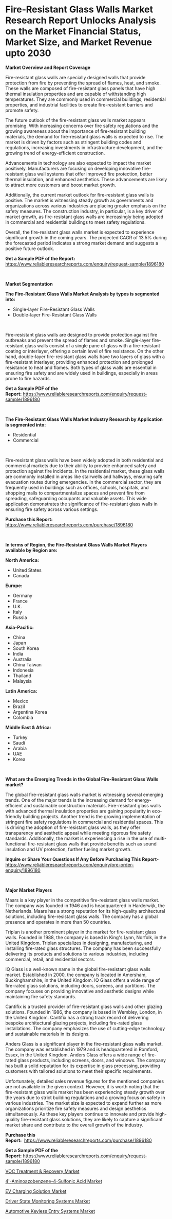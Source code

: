 <p><h1>Fire-Resistant Glass Walls Market Research Report Unlocks Analysis on the Market Financial Status, Market Size, and Market Revenue upto 2030</h1></p><p><strong>Market Overview and Report Coverage</strong></p>
<p><p>Fire-resistant glass walls are specially designed walls that provide protection from fire by preventing the spread of flames, heat, and smoke. These walls are composed of fire-resistant glass panels that have high thermal insulation properties and are capable of withstanding high temperatures. They are commonly used in commercial buildings, residential properties, and industrial facilities to create fire-resistant barriers and promote safety.</p><p>The future outlook of the fire-resistant glass walls market appears promising. With increasing concerns over fire safety regulations and the growing awareness about the importance of fire-resistant building materials, the demand for fire-resistant glass walls is expected to rise. The market is driven by factors such as stringent building codes and regulations, increasing investments in infrastructure development, and the growing trend of energy-efficient construction.</p><p>Advancements in technology are also expected to impact the market positively. Manufacturers are focusing on developing innovative fire-resistant glass wall systems that offer improved fire protection, better thermal insulation, and enhanced aesthetics. These advancements are likely to attract more customers and boost market growth.</p><p>Additionally, the current market outlook for fire-resistant glass walls is positive. The market is witnessing steady growth as governments and organizations across various industries are placing greater emphasis on fire safety measures. The construction industry, in particular, is a key driver of market growth, as fire-resistant glass walls are increasingly being adopted in commercial and residential buildings to meet safety regulations.</p><p>Overall, the fire-resistant glass walls market is expected to experience significant growth in the coming years. The projected CAGR of 13.5% during the forecasted period indicates a strong market demand and suggests a positive future outlook.</p></p>
<p><strong>Get a Sample PDF of the Report:</strong> <a href="https://www.reliableresearchreports.com/enquiry/request-sample/1896180">https://www.reliableresearchreports.com/enquiry/request-sample/1896180</a></p>
<p>&nbsp;</p>
<p><strong>Market Segmentation</strong></p>
<p><strong>The Fire-Resistant Glass Walls Market Analysis by types is segmented into:</strong></p>
<p><ul><li>Single-layer Fire-Resistant Glass Walls</li><li>Double-layer Fire-Resistant Glass Walls</li></ul></p>
<p>&nbsp;</p>
<p><p>Fire-resistant glass walls are designed to provide protection against fire outbreaks and prevent the spread of flames and smoke. Single-layer fire-resistant glass walls consist of a single pane of glass with a fire-resistant coating or interlayer, offering a certain level of fire resistance. On the other hand, double-layer fire-resistant glass walls have two layers of glass with a fire-resistant interlayer, providing enhanced protection and prolonged resistance to heat and flames. Both types of glass walls are essential in ensuring fire safety and are widely used in buildings, especially in areas prone to fire hazards.</p></p>
<p><strong>Get a Sample PDF of the Report:</strong>&nbsp;<a href="https://www.reliableresearchreports.com/enquiry/request-sample/1896180">https://www.reliableresearchreports.com/enquiry/request-sample/1896180</a></p>
<p>&nbsp;</p>
<p><strong>The Fire-Resistant Glass Walls Market Industry Research by Application is segmented into:</strong></p>
<p><ul><li>Residential</li><li>Commercial</li></ul></p>
<p>&nbsp;</p>
<p><p>Fire-resistant glass walls have been widely adopted in both residential and commercial markets due to their ability to provide enhanced safety and protection against fire incidents. In the residential market, these glass walls are commonly installed in areas like stairwells and hallways, ensuring safe evacuation routes during emergencies. In the commercial sector, they are frequently used in buildings such as offices, schools, hospitals, and shopping malls to compartmentalize spaces and prevent fire from spreading, safeguarding occupants and valuable assets. This wide application demonstrates the significance of fire-resistant glass walls in ensuring fire safety across various settings.</p></p>
<p><strong>Purchase this Report:</strong>&nbsp; <a href="https://www.reliableresearchreports.com/purchase/1896180">https://www.reliableresearchreports.com/purchase/1896180</a></p>
<p>&nbsp;</p>
<p><strong>In terms of Region, the Fire-Resistant Glass Walls Market Players available by Region are:</strong></p>
<p>
    <p> <strong> North America: </strong>
        <ul>
            <li>United States</li>
            <li>Canada</li>
        </ul>
        </p> 
    <p> <strong> Europe: </strong>
        <ul>
            <li>Germany</li>
            <li>France</li>
            <li>U.K.</li>
            <li>Italy</li>
            <li>Russia</li>
        </ul>
        </p> 
    <p> <strong> Asia-Pacific: </strong>
        <ul>
            <li>China</li>
            <li>Japan</li>
            <li>South Korea</li>
            <li>India</li>
            <li>Australia</li>
            <li>China Taiwan</li>
            <li>Indonesia</li>
            <li>Thailand</li>
            <li>Malaysia</li>
        </ul>
        </p> 
    <p> <strong> Latin America: </strong>
        <ul>
            <li>Mexico</li>
            <li>Brazil</li>
            <li>Argentina Korea</li>
            <li>Colombia</li>
        </ul>
        </p> 
    <p> <strong> Middle East & Africa: </strong>
        <ul>
            <li>Turkey</li>
            <li>Saudi</li>
            <li>Arabia</li>
            <li>UAE</li>
            <li>Korea</li>
        </ul>
    </p>
    </p>
<p>&nbsp;</p>
<p><strong>What are the Emerging Trends in the Global Fire-Resistant Glass Walls market?</strong></p>
<p><p>The global fire-resistant glass walls market is witnessing several emerging trends. One of the major trends is the increasing demand for energy-efficient and sustainable construction materials. Fire-resistant glass walls with advanced thermal insulation properties are gaining popularity in eco-friendly building projects. Another trend is the growing implementation of stringent fire safety regulations in commercial and residential spaces. This is driving the adoption of fire-resistant glass walls, as they offer transparency and aesthetic appeal while meeting rigorous fire safety standards. Additionally, the market is experiencing a rise in the use of multi-functional fire-resistant glass walls that provide benefits such as sound insulation and UV protection, further fueling market growth.</p></p>
<p><strong>Inquire or Share Your Questions If Any Before Purchasing This Report</strong>- <a href="https://www.reliableresearchreports.com/enquiry/pre-order-enquiry/1896180">https://www.reliableresearchreports.com/enquiry/pre-order-enquiry/1896180</a></p>
<p>&nbsp;</p>
<p><strong>Major Market Players</strong></p>
<p><p>Maars is a key player in the competitive fire-resistant glass walls market. The company was founded in 1946 and is headquartered in Harderwijk, the Netherlands. Maars has a strong reputation for its high-quality architectural solutions, including fire-resistant glass walls. The company has a global presence and operates in more than 50 countries.</p><p>Triplan is another prominent player in the market for fire-resistant glass walls. Founded in 1988, the company is based in King's Lynn, Norfolk, in the United Kingdom. Triplan specializes in designing, manufacturing, and installing fire-rated glass structures. The company has been successfully delivering its products and solutions to various industries, including commercial, retail, and residential sectors.</p><p>IQ Glass is a well-known name in the global fire-resistant glass walls market. Established in 2000, the company is located in Amersham, Buckinghamshire, in the United Kingdom. IQ Glass offers a wide range of fire-rated glass solutions, including doors, screens, and partitions. The company focuses on providing innovative and aesthetic designs while maintaining fire safety standards.</p><p>Cantifix is a trusted provider of fire-resistant glass walls and other glazing solutions. Founded in 1986, the company is based in Wembley, London, in the United Kingdom. Cantifix has a strong track record of delivering bespoke architectural glazing projects, including fire-rated glass installations. The company emphasizes the use of cutting-edge technology and sustainable materials in its designs.</p><p>Anders Glass is a significant player in the fire-resistant glass walls market. The company was established in 1979 and is headquartered in Romford, Essex, in the United Kingdom. Anders Glass offers a wide range of fire-rated glass products, including screens, doors, and windows. The company has built a solid reputation for its expertise in glass processing, providing customers with tailored solutions to meet their specific requirements.</p><p>Unfortunately, detailed sales revenue figures for the mentioned companies are not available in the given context. However, it is worth noting that the fire-resistant glass walls market has been experiencing steady growth over the years due to strict building regulations and a growing focus on safety in various industries. The market size is expected to expand further as more organizations prioritize fire safety measures and design aesthetics simultaneously. As these key players continue to innovate and provide high-quality fire-resistant glass solutions, they are likely to capture a significant market share and contribute to the overall growth of the industry.</p></p>
<p><strong>Purchase this Report:</strong>&nbsp;&nbsp;<a href="https://www.reliableresearchreports.com/purchase/1896180">https://www.reliableresearchreports.com/purchase/1896180</a></p>
<p></p>
<p><strong>Get a Sample PDF of the Report:</strong>&nbsp;<a href="https://www.reliableresearchreports.com/enquiry/request-sample/1896180">https://www.reliableresearchreports.com/enquiry/request-sample/1896180</a></p>
<p><p><a href="https://github.com/abdelrhmankishk22/Market-Research-Report-List-1/blob/main/voc-treatment-recovery-market.md">VOC Treatment & Recovery Market</a></p><p><a href="https://github.com/mahnoor2003/Market-Research-Report-List-1/blob/main/4-aminoazobenzene-4-sulfonic-acid-market.md">4'-Aminoazobenzene-4-Sulfonic Acid Market</a></p><p><a href="https://medium.com/@saigemarvin1946/ev-charging-solution-market-furnishes-information-on-market-share-market-trends-and-market-growth-aaec32e2e348">EV Charging Solution Market</a></p><p><a href="https://medium.com/@ethelcrooks2023/driver-state-monitoring-systems-market-focuses-on-market-share-size-and-projected-forecast-till-b12be64d7146">Driver State Monitoring Systems Market</a></p><p><a href="https://medium.com/@malliefeest1955/automotive-keyless-entry-systems-market-outlook-industry-overview-and-forecast-2023-to-2030-48712ad38392">Automotive Keyless Entry Systems Market</a></p></p>